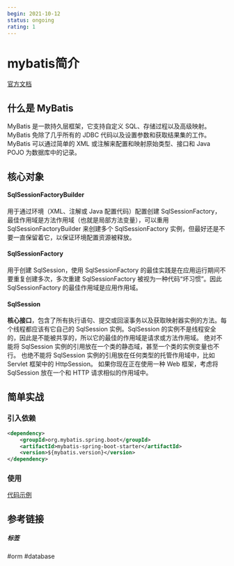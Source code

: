 ```yaml
---
begin: 2021-10-12
status: ongoing
rating: 1
---
```


# mybatis简介

[官方文档](https://mybatis.org/mybatis-3/zh/index.html)

## 什么是 MyBatis

MyBatis 是一款持久层框架，它支持自定义 SQL、存储过程以及高级映射。MyBatis 免除了几乎所有的 JDBC 代码以及设置参数和获取结果集的工作。MyBatis 可以通过简单的 XML 或注解来配置和映射原始类型、接口和 Java POJO 为数据库中的记录。

## 核心对象

#### SqlSessionFactoryBuilder

用于通过环境（XML、注解或 Java 配置代码）配置创建 SqlSessionFactory，最佳作用域是方法作用域（也就是局部方法变量），可以重用 SqlSessionFactoryBuilder 来创建多个 SqlSessionFactory 实例，但最好还是不要一直保留着它，以保证环境配置资源被释放。

#### SqlSessionFactory

用于创建 SqlSession，使用 SqlSessionFactory 的最佳实践是在应用运行期间不要重复创建多次，多次重建 SqlSessionFactory 被视为一种代码“坏习惯”。因此 SqlSessionFactory 的最佳作用域是应用作用域。 

#### SqlSession

**核心接口**，包含了所有执行语句、提交或回滚事务以及获取映射器实例的方法。每个线程都应该有它自己的 SqlSession 实例。SqlSession 的实例不是线程安全的，因此是不能被共享的，所以它的最佳的作用域是请求或方法作用域。 绝对不能将 SqlSession 实例的引用放在一个类的静态域，甚至一个类的实例变量也不行。 也绝不能将 SqlSession 实例的引用放在任何类型的托管作用域中，比如 Servlet 框架中的 HttpSession。 如果你现在正在使用一种 Web 框架，考虑将 SqlSession 放在一个和 HTTP 请求相似的作用域中。

## 简单实战

### 引入依赖

```xml
<dependency>
    <groupId>org.mybatis.spring.boot</groupId>
    <artifactId>mybatis-spring-boot-starter</artifactId>
    <version>${mybatis.version}</version>
</dependency>
```

### 使用

[代码示例](https://github.com/freshchen/fresh-keeping/tree/master/java/sql-orm/spring-mybatis)


## 参考链接

##### 标签
#orm #database
